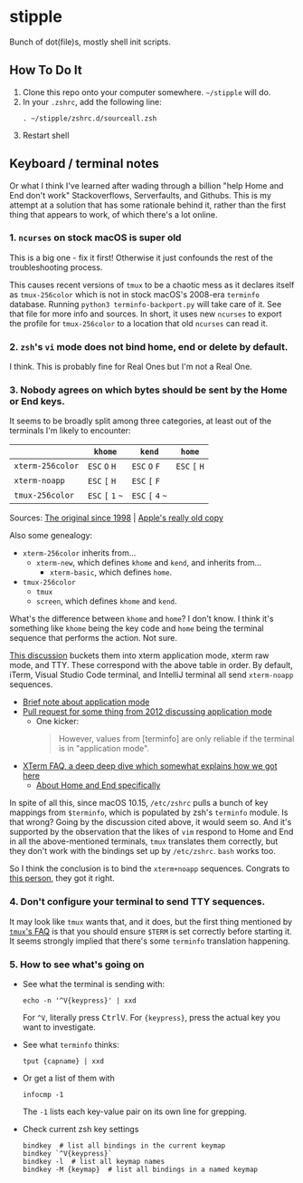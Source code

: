 # stipple

Bunch of dot(file)s, mostly shell init scripts.

## How To Do It

1. Clone this repo onto your computer somewhere. `~/stipple` will do.
2. In your `.zshrc`, add the following line:
   ```
   . ~/stipple/zshrc.d/sourceall.zsh
   ```
3. Restart shell

## Keyboard / terminal notes

Or what I think I've learned after wading through a billion "help Home and
End don't work" Stackoverflows, Serverfaults, and Githubs. This is my
attempt at a solution that has some rationale behind it, rather than the
first thing that appears to work, of which there's a lot online.

### 1. `ncurses` on stock macOS is super old

This is a big one - fix it first! Otherwise it just confounds the rest of
the troubleshooting process.

This causes recent versions of `tmux` to be a chaotic mess as it declares
itself as `tmux-256color` which is not in stock macOS's 2008-era `terminfo`
database.  Running `python3 terminfo-backport.py` will take care of it. See
that file for more info and sources. In short, it uses new `ncurses` to export
the profile for `tmux-256color` to a location that old `ncurses` can read it.

### 2. `zsh`'s `vi` mode does not bind home, end or delete by default.

I think. This is probably fine for Real Ones but I'm not a Real One.

### 3. Nobody agrees on which bytes should be sent by the Home or End keys.

It seems to be broadly split among three categories, at least out of the
terminals I'm likely to encounter:

|                  | `khome`           | `kend`            | `home`        |
| ---------------- | ----------------- | ----------------- | ------------- |
| `xterm-256color` | `ESC` `O` `H`     | `ESC` `O` `F`     | `ESC` `[` `H` |
| `xterm-noapp`    | `ESC` `[` `H`     | `ESC` `[` `F`     |               |
| `tmux-256color`  | `ESC` `[` `1` `~` | `ESC` `[` `4` `~` |               |

Sources: [The original since 1998](https://invisible-island.net/ncurses/terminfo.src.html)
| [Apple's really old copy](https://opensource.apple.com/source/ncurses/ncurses-57/ncurses/misc/terminfo.src.auto.html)

Also some genealogy:

- `xterm-256color` inherits from…
  - `xterm-new`, which defines `khome` and `kend`, and inherits from…
    - `xterm-basic`, which defines `home`.
- `tmux-256color`
  - `tmux`
  - `screen`, which defines `khome` and `kend`.

What's the difference between `khome` and `home`? I don't know. I think
it's something like `khome` being the key code and `home` being the terminal
sequence that performs the action. Not sure.

[This discussion](https://github.com/romkatv/zsh4humans/issues/7#issuecomment-595233321)
buckets them into xterm application mode, xterm raw mode, and TTY. These
correspond with the above table in order. By default, iTerm, Visual Studio
Code terminal, and IntelliJ terminal all send `xterm-noapp` sequences.

- [Brief note about application mode](https://web.archive.org/web/20160407191115/http://homes.mpimf-heidelberg.mpg.de/~rohm/computing/mpimf/notes/terminal.html)
- [Pull request for some thing from 2012 discussing application mode](https://github.com/sorin-ionescu/prezto/pull/314)
  - One kicker:
    > However, values from [terminfo] are only reliable if the terminal is
    > in "application mode".
- [XTerm FAQ, a deep deep dive which somewhat explains how we got here](https://invisible-island.net/xterm/xterm.faq.html)
  - [About Home and End specifically](https://invisible-island.net/xterm/xterm.faq.html#xterm_pc_style)

In spite of all this, since macOS 10.15, `/etc/zshrc` pulls a bunch of key
mappings from `$terminfo`, which is populated by zsh's `terminfo` module. Is
that wrong? Going by the discussion cited above, it would seem so. And it's
supported by the observation that the likes of `vim` respond to Home and End
in all the above-mentioned terminals, `tmux` translates them correctly, but
they don't work with the bindings set up by `/etc/zshrc`. `bash` works too.

So I think the conclusion is to bind the `xterm+noapp` sequences. Congrats
to [this person](https://jdhao.github.io/2019/06/13/zsh_bind_keys/), they
got it right.

### 4. Don't configure your terminal to send TTY sequences.

It may look like `tmux` wants that, and it does, but the first thing
mentioned by [`tmux`'s FAQ](https://github.com/tmux/tmux/wiki/FAQ) is that
you should ensure `$TERM` is set correctly before starting it. It seems
strongly implied that there's some `terminfo` translation happening.

### 5. How to see what's going on

- See what the terminal is sending with:

  ```
  echo -n '^V{keypress}' | xxd
  ```

  For `^V`, literally press <kbd>Ctrl</kbd><kbd>V</kbd>. For `{keypress}`,
  press the actual key you want to investigate.

- See what `terminfo` thinks:

  ```
  tput {capname} | xxd
  ```

- Or get a list of them with

  ```
  infocmp -1
  ```

  The `-1` lists each key-value pair on its own line for grepping.

- Check current zsh key settings
  ```
  bindkey  # list all bindings in the current keymap
  bindkey `^V{keypress}`
  bindkey -l  # list all keymap names
  bindkey -M {keymap}  # list all bindings in a named keymap
  ```
